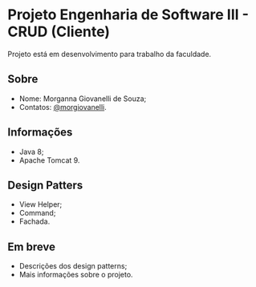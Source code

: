 # Projeto Engenharia de Software III - CRUD (Cliente)
Projeto está em desenvolvimento para trabalho da faculdade.

## Sobre
* Nome: Morganna Giovanelli de Souza;
* Contatos: [@morgiovanelli](https://about.me/morgiovanelli).

## Informações
* Java 8;
* Apache Tomcat 9.

## Design Patters
* View Helper;
* Command;
* Fachada.

## Em breve
* Descrições dos design patterns;
* Mais informações sobre o projeto.
